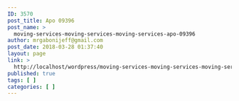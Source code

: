 ```yaml
---
ID: 3570
post_title: Apo 09396
post_name: >
  moving-services-moving-services-moving-services-apo-09396
author: mrgabonijeff@gmail.com
post_date: 2018-03-28 01:37:40
layout: page
link: >
  http://localhost/wordpress/moving-services-moving-services-moving-services-apo-09396/
published: true
tags: [ ]
categories: [ ]
---
```

